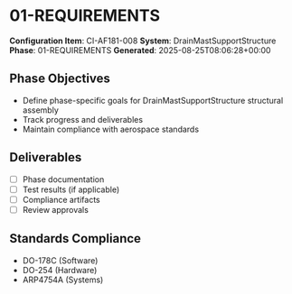 # 01-REQUIREMENTS

**Configuration Item**: CI-AF181-008
**System**: DrainMastSupportStructure
**Phase**: 01-REQUIREMENTS
**Generated**: 2025-08-25T08:06:28+00:00

## Phase Objectives
- Define phase-specific goals for DrainMastSupportStructure structural assembly
- Track progress and deliverables
- Maintain compliance with aerospace standards

## Deliverables
- [ ] Phase documentation
- [ ] Test results (if applicable)
- [ ] Compliance artifacts
- [ ] Review approvals

## Standards Compliance
- DO-178C (Software)
- DO-254 (Hardware)
- ARP4754A (Systems)

